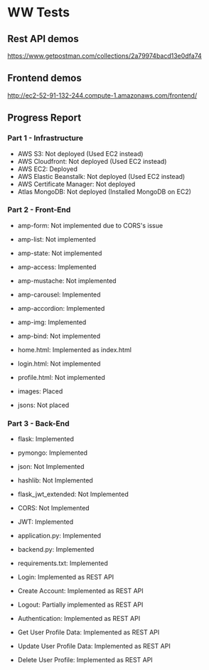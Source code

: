 # WW Tests
## Rest API demos
https://www.getpostman.com/collections/2a79974bacd13e0dfa74

## Frontend demos
http://ec2-52-91-132-244.compute-1.amazonaws.com/frontend/

## Progress Report
### Part 1 - Infrastructure
 - AWS S3: Not deployed (Used EC2 instead)
 - AWS Cloudfront: Not deployed (Used EC2 instead)
 - AWS EC2: Deployed
 - AWS Elastic Beanstalk: Not deployed (Used EC2 instead)
 - AWS Certificate Manager: Not deployed
 - Atlas MongoDB: Not deployed (Installed MongoDB on EC2)

### Part 2 - Front-End

 - amp-form: Not implemented due to CORS's issue
 - amp-list: Not implemented
 - amp-state: Not implemented
 - amp-access: Implemented
 - amp-mustache: Not implemented
 - amp-carousel: Implemented
 - amp-accordion: Implemented
 - amp-img: Implemented
 - amp-bind: Not implemented
 
 - home.html: Implemented as index.html
 - login.html: Not implemented
 - profile.html: Not implemented
 - images: Placed
 - jsons: Not placed


### Part 3 - Back-End
 - flask: Implemented
 - pymongo: Implemented
 - json: Not Implemented
 - hashlib: Not Implemented
 - flask_jwt_extended: Not Implemented

 - CORS: Not Implemented
 - JWT: Implemented

 - application.py: Implemented
 - backend.py: Implemented
 - requirements.txt: Implemented

 - Login: Implemented as REST API
 - Create Account: Implemented as REST API
 - Logout: Partially implemented as REST API
 - Authentication: Implemented as REST API
 - Get User Profile Data: Implemented as REST API
 - Update User Profile Data: Implemented as REST API
 - Delete User Profile: Implemented as REST API
